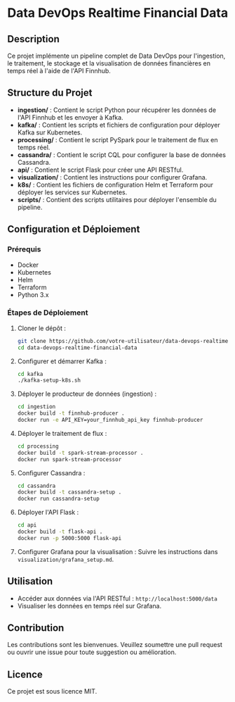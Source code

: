 # Data DevOps Realtime Financial Data

## Description

Ce projet implémente un pipeline complet de Data DevOps pour l'ingestion, le traitement, le stockage et la visualisation de données financières en temps réel à l'aide de l'API Finnhub.

## Structure du Projet

- **ingestion/** : Contient le script Python pour récupérer les données de l'API Finnhub et les envoyer à Kafka.
- **kafka/** : Contient les scripts et fichiers de configuration pour déployer Kafka sur Kubernetes.
- **processing/** : Contient le script PySpark pour le traitement de flux en temps réel.
- **cassandra/** : Contient le script CQL pour configurer la base de données Cassandra.
- **api/** : Contient le script Flask pour créer une API RESTful.
- **visualization/** : Contient les instructions pour configurer Grafana.
- **k8s/** : Contient les fichiers de configuration Helm et Terraform pour déployer les services sur Kubernetes.
- **scripts/** : Contient des scripts utilitaires pour déployer l'ensemble du pipeline.

## Configuration et Déploiement

### Prérequis

- Docker
- Kubernetes
- Helm
- Terraform
- Python 3.x

### Étapes de Déploiement

1. Cloner le dépôt :
    ```bash
    git clone https://github.com/votre-utilisateur/data-devops-realtime-financial-data.git
    cd data-devops-realtime-financial-data
    ```

2. Configurer et démarrer Kafka :
    ```bash
    cd kafka
    ./kafka-setup-k8s.sh
    ```

3. Déployer le producteur de données (ingestion) :
    ```bash
    cd ingestion
    docker build -t finnhub-producer .
    docker run -e API_KEY=your_finnhub_api_key finnhub-producer
    ```

4. Déployer le traitement de flux :
    ```bash
    cd processing
    docker build -t spark-stream-processor .
    docker run spark-stream-processor
    ```

5. Configurer Cassandra :
    ```bash
    cd cassandra
    docker build -t cassandra-setup .
    docker run cassandra-setup
    ```

6. Déployer l'API Flask :
    ```bash
    cd api
    docker build -t flask-api .
    docker run -p 5000:5000 flask-api
    ```

7. Configurer Grafana pour la visualisation :
    Suivre les instructions dans `visualization/grafana_setup.md`.

## Utilisation

- Accéder aux données via l'API RESTful : `http://localhost:5000/data`
- Visualiser les données en temps réel sur Grafana.

## Contribution

Les contributions sont les bienvenues. Veuillez soumettre une pull request ou ouvrir une issue pour toute suggestion ou amélioration.

## Licence

Ce projet est sous licence MIT.
